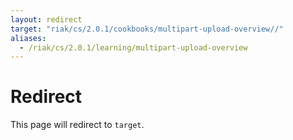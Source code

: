 ```yaml
---
layout: redirect
target: "riak/cs/2.0.1/cookbooks/multipart-upload-overview//"
aliases:
  - /riak/cs/2.0.1/learning/multipart-upload-overview
---
```


# Redirect

This page will redirect to `target`.
